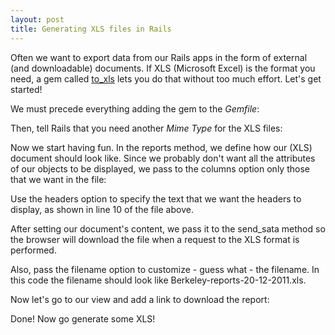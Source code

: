 ```yaml
---
layout: post
title: Generating XLS files in Rails
---
```


<span class="drops">O</span>ften we want to export data from our Rails apps in the form of external (and downloadable) documents. If XLS (Microsoft Excel) is the format you need, a gem called [to_xls] lets you do that without too much effort. Let's get started!

We must precede everything adding the gem to the _Gemfile_:

<div class="code">
  <script src="https://gist.github.com/1499221.js?file=Gemfile"></script>
</div>

Then, tell Rails that you need another _Mime Type_ for the XLS files:

<div class="code">
  <script src="https://gist.github.com/1499221.js?file=mime_types.rb"></script>
</div>

Now we start having fun. In the <span class="small_code">reports</span> method, we define how our (XLS) document should look like. Since we probably don't want all the attributes of our objects to be displayed, we pass to the <span class="small_code">columns</span> option only those that we want in the file:

<div class="code">
  <script src="https://gist.github.com/1499221.js?file=cities_controller.rb"></script>
</div>

Use the <span class="small_code">headers</span> option to specify the text that we want the headers to display, as shown in line 10 of the file above.

After setting our document's content, we pass it to the <span class="small_code">send_sata</span> method so the browser will download the file when a request to the XLS format is performed.

Also, pass the <span class="small_code">filename</span> option to customize - guess what - the filename. In this code the filename should look like <span class="small_code">Berkeley-reports-20-12-2011.xls</span>.

Now let's go to our view and add a link to download the report:

<div class="code">
  <script src="https://gist.github.com/1499221.js?file=reports.html.erb"></script>
</div>

Done! Now go generate some XLS! 

[to_xls]: https://github.com/splendeo/to_xls
